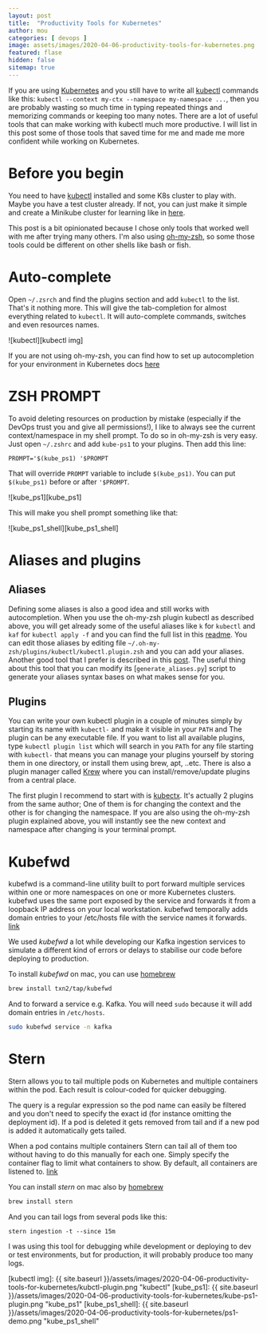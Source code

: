 ```yaml
---
layout: post
title:  "Productivity Tools for Kubernetes"
author: mou
categories: [ devops ]
image: assets/images/2020-04-06-productivity-tools-for-kubernetes.png
featured: flase
hidden: false
sitemap: true
---
```

If you are using [Kubernetes][Kubernetes] and you still have to write all [kubectl][kubectl] commands like this: `kubectl --context my-ctx --namespace my-namespace ...`, then you are probably wasting so much time in typing repeated things and memorizing commands or keeping too many notes. There are a lot of useful tools that can make working with kubectl much more productive. I will list in this post some of those tools that saved time for me and made me more confident while working on Kubernetes.

# Before you begin

You need to have [kubectl][kubectl] installed and some K8s cluster to play with. Maybe you have a test cluster already. If not, you can just make it simple and create a Minikube cluster for learning like in [here][minikube].

This post is a bit opinionated because I chose only tools that worked well with me after trying many others. I'm also using [oh-my-zsh][oh-my-zsh], so some those tools could be different on other shells like bash or fish.


# Auto-complete

Open `~/.zsrch` and find the plugins section and add `kubectl` to the list. That's it nothing more. This will give the tab-completion for almost everything related to `kubectl`. It will auto-complete commands, switches and even resources names.

![kubectl][kubectl img]

If you are not using oh-my-zsh, you can find how to set up autocompletion for your environment in Kubernetes docs [here][enabling-shell-autocompletion]

# ZSH PROMPT

To avoid deleting resources on production by mistake (especially if the DevOps trust you and give all permissions!), I like to always see the current context/namespace in my shell prompt. To do so in oh-my-zsh is very easy. Just open `~/.zshrc` and add `kube-ps1` to your plugins. Then add this line:

```
PROMPT='$(kube_ps1) '$PROMPT
```

That will override `PROMPT` variable to include `$(kube_ps1)`. You can put `$(kube_ps1)` before or after `'$PROMPT`.

![kube_ps1][kube_ps1]

This will make you shell prompt something like that:

![kube_ps1_shell][kube_ps1_shell]

# Aliases and plugins
## Aliases
Defining some aliases is also a good idea and still works with autocompletion. When you use the oh-my-zsh plugin kubectl as described above, you will get already some of the useful aliases like `k` for `kubectl` and `kaf` for `kubectl apply -f` and you can find the full list in this [readme][Kubectl plugin readme]. You can edit those aliases by editing file `~/.oh-my-zsh/plugins/kubectl/kubectl.plugin.zsh` and you can add your aliases. Another good tool that I prefer is described in this [post][kubectl aliases post]. The useful thing about this tool that you can modify its [`generate_aliases.py`] script to generate your aliases syntax bases on what makes sense for you.

## Plugins
You can write your own kubectl plugin in a couple of minutes simply by starting its name with `kubectl-` and make it visible in your `PATH` and The plugin can be any executable file. If you want to list all available plugins, type `kubectl plugin list` which will search in you `PATh` for any file starting with `kubectl-` that means you can manage your plugins yourself by storing them in one directory, or install them using brew, apt, ..etc. There is also a plugin manager called [Krew][Krew] where you can install/remove/update plugins from a central place.

The first plugin I recommend to start with is [kubectx][kubectx]. It's actually 2 plugins from the same author; One of them is for changing the context and the other is for changing the namespace. If you are also using the oh-my-zsh plugin explained above, you will instantly see the new context and namespace after changing is your terminal prompt.

# Kubefwd
kubefwd is a command-line utility built to port forward multiple services within one or more namespaces on one or more Kubernetes clusters. kubefwd uses the same port exposed by the service and forwards it from a loopback IP address on your local workstation. kubefwd temporally adds domain entries to your /etc/hosts file with the service names it forwards. [link][kubefwd]

We used *kubefwd* a lot while developing our Kafka ingestion services to simulate a different kind of errors or delays to stabilise our code before deploying to production.

To install *kubefwd* on mac, you can use [homebrew][homebrew]

```bash
brew install txn2/tap/kubefwd
```

And to forward a service e.g. Kafka. You will need `sudo` because it will add domain entries in `/etc/hosts`.

```bash
sudo kubefwd service -n kafka
```

# Stern
Stern allows you to tail multiple pods on Kubernetes and multiple containers within the pod. Each result is colour-coded for quicker debugging.

The query is a regular expression so the pod name can easily be filtered and you don't need to specify the exact id (for instance omitting the deployment id). If a pod is deleted it gets removed from tail and if a new pod is added it automatically gets tailed.

When a pod contains multiple containers Stern can tail all of them too without having to do this manually for each one. Simply specify the container flag to limit what containers to show. By default, all containers are listened to. [link][stern]

You can install *stern* on mac also by [homebrew][homebrew]

```bash
brew install stern
```

And you can tail logs from several pods like this:

```
stern ingestion -t --since 15m
```

I was using this tool for debugging while development or deploying to dev or test environments, but for production, it will probably produce too many logs.


[Kubernetes]: https://kubernetes.io/
[kubectl]: https://kubernetes.io/docs/reference/kubectl/overview/
[minikube]: https://kubernetes.io/docs/setup/learning-environment/minikube/
[oh-my-zsh]: https://github.com/ohmyzsh/ohmyzsh
[enabling-shell-autocompletion]: https://kubernetes.io/docs/tasks/tools/install-kubectl/#enabling-shell-autocompletion
[Kubectl plugin readme]: https://github.com/ohmyzsh/ohmyzsh/tree/master/plugins/kubectl
[kubectl aliases]: https://ahmet.im/blog/kubectl-aliases/
[kubectl aliases post]: https://ahmet.im/blog/kubectl-aliases/
[generate_aliases.py]: https://github.com/ahmetb/kubectl-aliases/blob/master/generate_aliases.py
[Krew]: https://github.com/kubernetes-sigs/krew/
[kubectx]: https://github.com/ahmetb/kubectx
[kubefwd]: https://github.com/txn2/kubefwd
[stern]: https://github.com/wercker/stern
[homebrew]: https://brew.sh

[kubectl img]: {{ site.baseurl }}/assets/images/2020-04-06-productivity-tools-for-kubernetes/kubctl-plugin.png "kubectl"
[kube_ps1]: {{ site.baseurl }}/assets/images/2020-04-06-productivity-tools-for-kubernetes/kube-ps1-plugin.png "kube_ps1"
[kube_ps1_shell]: {{ site.baseurl }}/assets/images/2020-04-06-productivity-tools-for-kubernetes/ps1-demo.png "kube_ps1_shell"
